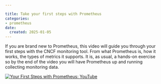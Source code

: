 ```yaml
---

title: Take your first steps with Prometheus
categories:
- prometheus
date:
  created: 2025-01-05
---
```


If you are brand new to Prometheus, this video will guide you through your first steps with the CNCF monitoring tool. From what Prometheus is, how it works, the types of metrics it supports. It is, as usual, a hands-on exercise so by the end of the video you will have Prometheus up and running collecting monitoring data.

<!-- more -->

[![Your First Steps with Prometheus: YouTube](https://img.youtube.com/vi/RwsSZ9DZvrg/0.jpg)](https://www.youtube.com/watch?v=RwsSZ9DZvrg)